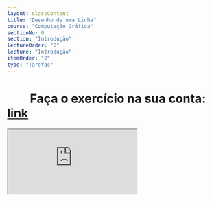 ```yaml
---
layout: classContent
title: "Desenho de uma Linha"
course: "Computação Gráfica"
sectionNo: 0
section: "Introdução"
lectureOrder: "0"
lecture: "Introdução"
itemOrder: "2"
type: "Tarefas"
---
```

# &nbsp;&nbsp;&nbsp;&nbsp;&nbsp;&nbsp;&nbsp;&nbsp;Faça o exercício na sua conta: [link](https://docs.google.com/document/d/1HgMv2KJkPGUKnR_fiTj2X8cjTNjD2wBW/edit?usp=sharing&ouid=116972197927145487361&rtpof=true&sd=true)

<iframe src="https://docs.google.com/document/d/e/2PACX-1vT2MrGe_6qA0yPAjJ2wzCLgDCUNrWTTrPxdwxn-TpRhSwR6IGiYYx6kCX-U2fznHeFYCt26rn4ZqyaP/pub?embedded=true"></iframe>
